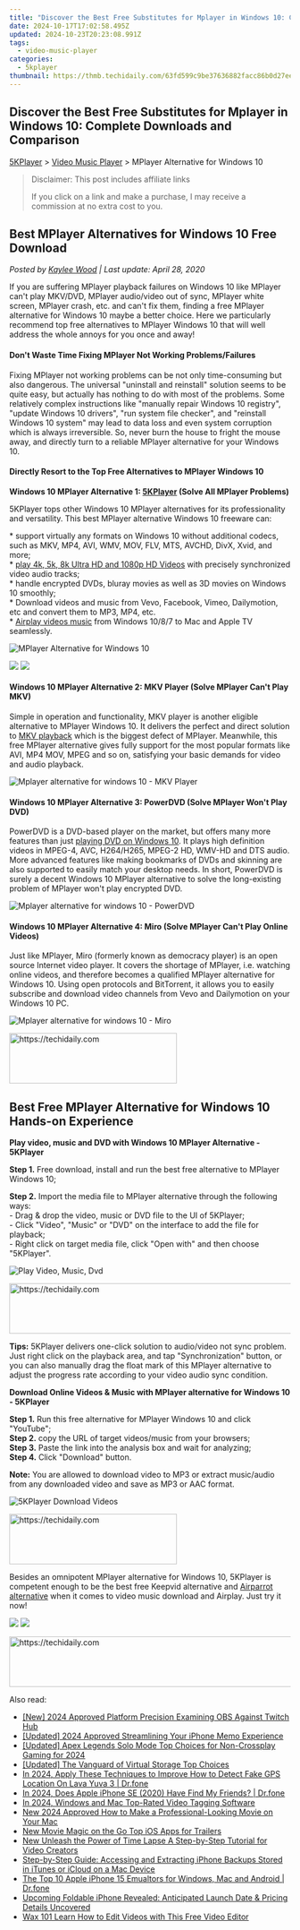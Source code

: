 ```yaml
---
title: "Discover the Best Free Substitutes for Mplayer in Windows 10: Complete Downloads and Comparison"
date: 2024-10-17T17:02:58.495Z
updated: 2024-10-23T20:23:08.991Z
tags:
  - video-music-player
categories:
  - 5kplayer
thumbnail: https://thmb.techidaily.com/63fd599c9be37636882facc86b0d27ee700429a93697161a134c6af27a69e27e.jpg
---
```


## Discover the Best Free Substitutes for Mplayer in Windows 10: Complete Downloads and Comparison

[5KPlayer](https://tools.techidaily.com/5kplayer/products/) \> [Video Music Player](https://tools.techidaily.com/5kplayer/video-music-player/) \> MPlayer Alternative for Windows 10

>  Disclaimer: This post includes affiliate links
>
>  If you click on a link and make a purchase, I may receive a commission at no extra cost to you.
>

## Best MPlayer Alternatives for Windows 10 Free Download

 _Posted by [Kaylee Wood](https://www.quora.com/profile/Amanda-Hu-21) | Last update: April 28, 2020_

If you are suffering MPlayer playback failures on Windows 10 like MPlayer can't play MKV/DVD, MPlayer audio/video out of sync, MPlayer white screen, MPlayer crash, etc. and can't fix them, finding a free MPlayer alternative for Windows 10 maybe a better choice. Here we particularly recommend top free alternatives to MPlayer Windows 10 that will well address the whole annoys for you once and away! 

#### **Don't Waste Time Fixing MPlayer Not Working Problems/Failures**

Fixing MPlayer not working problems can be not only time-consuming but also dangerous. The universal "uninstall and reinstall" solution seems to be quite easy, but actually has nothing to do with most of the problems. Some relatively complex instructions like "manually repair Windows 10 registry", "update Windows 10 drivers", "run system file checker", and "reinstall Windows 10 system" may lead to data loss and even system corruption which is always irreversible. So, never burn the house to fright the mouse away, and directly turn to a reliable MPlayer alternative for your Windows 10.

#### **Directly Resort to the Top Free Alternatives to MPlayer Windows 10**

**Windows 10 MPlayer Alternative 1: [5KPlayer](https://tools.techidaily.com/5kplayer/products/) (Solve All MPlayer Problems)**

 5KPlayer tops other Windows 10 MPlayer alternatives for its professionality and versatility. This best MPlayer alternative Windows 10 freeware can: 

\* support virtually any formats on Windows 10 without additional codecs, such as MKV, MP4, AVI, WMV, MOV, FLV, MTS, AVCHD, DivX, Xvid, and more;  
 \* [play 4k, 5k, 8k Ultra HD and 1080p HD Videos](https://tools.techidaily.com/5kplayer/video-music-player/) with precisely synchronized video audio tracks;  
 \* handle encrypted DVDs, bluray movies as well as 3D movies on Windows 10 smoothly;   
 \* Download videos and music from Vevo, Facebook, Vimeo, Dailymotion, etc and convert them to MP3, MP4, etc.  
 \* [Airplay videos music](https://tools.techidaily.com/5kplayer/airplay/) from Windows 10/8/7 to Mac and Apple TV seamlessly.

![MPlayer Alternative for Windows 10](https://www.5kplayer.com/video-music-player/img/5kp-wmc-alternative-zjy.jpg) 

[![](https://www.5kplayer.com/video-music-player/../button/freedownwhitewin.png)](https://tools.techidaily.com/5kplayer/products/) [![](https://www.5kplayer.com/video-music-player/../button/freedownbackmac.png)](https://tools.techidaily.com/5kplayer/products/) 

#### **Windows 10 MPlayer Alternative 2: MKV Player (Solve MPlayer Can't Play MKV)**

Simple in operation and functionality, MKV player is another eligible alternative to MPlayer Windows 10\. It delivers the perfect and direct solution to [MKV playback](https://tools.techidaily.com/5kplayer/video-music-player/) which is the biggest defect of MPlayer. Meanwhile, this free MPlayer alternative gives fully support for the most popular formats like AVI, MP4 MOV, MPEG and so on, satisfying your basic demands for video and audio playback.

![Mplayer alternative for windows 10 - MKV Player](https://www.5kplayer.com/video-music-player/img/mkv-player-mp-408.jpg) 

#### **Windows 10 MPlayer Alternative 3: PowerDVD (Solve MPlayer Won't Play DVD)**

PowerDVD is a DVD-based player on the market, but offers many more features than just [playing DVD on Windows 10](https://tools.techidaily.com/5kplayer/video-music-player/). It plays high definition videos in MPEG-4, AVC, H264/H265, MPEG-2 HD, WMV-HD and DTS audio. More advanced features like making bookmarks of DVDs and skinning are also supported to easily match your desktop needs. In short, PowerDVD is surely a decent Windows 10 MPlayer alternative to solve the long-existing problem of MPlayer won't play encrypted DVD.

![Mplayer alternative for windows 10 - PowerDVD](https://www.5kplayer.com/video-music-player/img/powerdvd-mp-408.jpg) 

#### **Windows 10 MPlayer Alternative 4: Miro (Solve MPlayer Can't Play Online Videos)**

Just like MPlayer, Miro (formerly known as democracy player) is an open source Internet video player. It covers the shortage of MPlayer, i.e. watching online videos, and therefore becomes a qualified MPlayer alternative for Windows 10\. Using open protocols and BitTorrent, it allows you to easily subscribe and download video channels from Vevo and Dailymotion on your Windows 10 PC. 

![Mplayer alternative for windows 10 - Miro](https://www.5kplayer.com/video-music-player/img/miro-player-mp-408.jpg) 

<!-- affiliate ads begin -->
<a href="https://aligracehair.sjv.io/c/5597632/1880927/19272" target="_top" id="1880927">
  <img src="//a.impactradius-go.com/display-ad/19272-1880927" border="0" alt="https://techidaily.com" width="300" height="90"/>
</a>
<img height="0" width="0" src="https://aligracehair.sjv.io/i/5597632/1880927/19272" style="position:absolute;visibility:hidden;" border="0" />
<!-- affiliate ads end -->

## Best Free MPlayer Alternative for Windows 10 Hands-on Experience

**Play video, music and DVD with Windows 10 MPlayer Alternative - 5KPlayer**

**Step 1.** Free download, install and run the best free alternative to MPlayer Windows 10; 

**Step 2.** Import the media file to MPlayer alternative through the following ways:  
 \- Drag & drop the video, music or DVD file to the UI of 5KPlayer;  
 \- Click "Video", "Music" or "DVD" on the interface to add the file for playback;  
 \- Right click on target media file, click "Open with" and then choose "5KPlayer".

![Play Video, Music, Dvd](https://www.5kplayer.com/video-music-player/img/vlc-player-windows-8-xsy-050702.jpg) 

<!-- affiliate ads begin -->
<a href="https://appsumo.8odi.net/c/5597632/2111981/7443" target="_top" id="2111981">
  <img src="//a.impactradius-go.com/display-ad/7443-2111981" border="0" alt="https://techidaily.com" width="728" height="90"/>
</a>
<img height="0" width="0" src="https://appsumo.8odi.net/i/5597632/2111981/7443" style="position:absolute;visibility:hidden;" border="0" />
<!-- affiliate ads end -->

**Tips:** 5KPlayer delivers one-click solution to audio/video not sync problem. Just right click on the playback area, and tap "Synchronization" button, or you can also manually drag the float mark of this MPlayer alternative to adjust the progress rate according to your video audio sync condition.

**Download Online Videos & Music with MPlayer alternative for Windows 10 - 5KPlayer**

**Step 1.** Run this free alternative for MPlayer Windows 10 and click "YouTube";  
**Step 2.** copy the URL of target videos/music from your browsers;  
**Step 3.** Paste the link into the analysis box and wait for analyzing;  
**Step 4.** Click "Download" button. 

**Note:** You are allowed to download video to MP3 or extract music/audio from any downloaded video and save as MP3 or AAC format.

![5KPlayer Download Videos](https://www.5kplayer.com/video-music-player/../youtube-download/img/5k-alvin-chipmunks-yxt-102103.jpg) 

<!-- affiliate ads begin -->
<a href="https://aligracehair.sjv.io/c/5597632/1896555/19272" target="_top" id="1896555">
  <img src="//a.impactradius-go.com/display-ad/19272-1896555" border="0" alt="https://techidaily.com" width="300" height="90"/>
</a>
<img height="0" width="0" src="https://aligracehair.sjv.io/i/5597632/1896555/19272" style="position:absolute;visibility:hidden;" border="0" />
<!-- affiliate ads end -->

Besides an omnipotent MPlayer alternative for Windows 10, 5KPlayer is competent enough to be the best free Keepvid alternative and [Airparrot alternative](https://tools.techidaily.com/5kplayer/airplay/) when it comes to video music download and Airplay. Just try it now!

[![](https://www.5kplayer.com/video-music-player/../button/freedownwhitewin.png)](https://tools.techidaily.com/5kplayer/products/) [![](https://www.5kplayer.com/video-music-player/../button/freedownbackmac.png)](https://tools.techidaily.com/5kplayer/products/)

<!-- affiliate ads begin -->
<a href="https://appsumo.8odi.net/c/5597632/2043603/7443" target="_top" id="2043603">
  <img src="//a.impactradius-go.com/display-ad/7443-2043603" border="0" alt="https://techidaily.com" width="728" height="90"/>
</a>
<img height="0" width="0" src="https://appsumo.8odi.net/i/5597632/2043603/7443" style="position:absolute;visibility:hidden;" border="0" />
<!-- affiliate ads end -->

<ins class="adsbygoogle"
     style="display:block"
     data-ad-format="autorelaxed"
     data-ad-client="ca-pub-7571918770474297"
     data-ad-slot="1223367746"></ins>

<ins class="adsbygoogle"
     style="display:block"
     data-ad-client="ca-pub-7571918770474297"
     data-ad-slot="8358498916"
     data-ad-format="auto"
     data-full-width-responsive="true"></ins>

<span class="atpl-alsoreadstyle">Also read:</span>
<div><ul>
<li><a href="https://visual-screen-recording.techidaily.com/new-2024-approved-platform-precision-examining-obs-against-twitch-hub/"><u>[New] 2024 Approved Platform Precision Examining OBS Against Twitch Hub</u></a></li>
<li><a href="https://screen-recording.techidaily.com/updated-2024-approved-streamlining-your-iphone-memo-experience/"><u>[Updated] 2024 Approved Streamlining Your iPhone Memo Experience</u></a></li>
<li><a href="https://video-screen-grab.techidaily.com/updated-apex-legends-solo-mode-top-choices-for-non-crossplay-gaming-for-2024/"><u>[Updated] Apex Legends Solo Mode Top Choices for Non-Crossplay Gaming for 2024</u></a></li>
<li><a href="https://some-guidance.techidaily.com/updated-the-vanguard-of-virtual-storage-top-choices/"><u>[Updated] The Vanguard of Virtual Storage Top Choices</u></a></li>
<li><a href="https://change-location.techidaily.com/in-2024-apply-these-techniques-to-improve-how-to-detect-fake-gps-location-on-lava-yuva-3-drfone-by-drfone-virtual-android/"><u>In 2024, Apply These Techniques to Improve How to Detect Fake GPS Location On Lava Yuva 3 | Dr.fone</u></a></li>
<li><a href="https://location-social.techidaily.com/in-2024-does-apple-iphone-se-2020-have-find-my-friends-drfone-by-drfone-virtual-ios/"><u>In 2024, Does Apple iPhone SE (2020) Have Find My Friends? | Dr.fone</u></a></li>
<li><a href="https://video-ai-editor.techidaily.com/in-2024-windows-and-mac-top-rated-video-tagging-software/"><u>In 2024, Windows and Mac Top-Rated Video Tagging Software</u></a></li>
<li><a href="https://video-ai-editor.techidaily.com/new-2024-approved-how-to-make-a-professional-looking-movie-on-your-mac/"><u>New 2024 Approved How to Make a Professional-Looking Movie on Your Mac</u></a></li>
<li><a href="https://video-ai-editor.techidaily.com/new-movie-magic-on-the-go-top-ios-apps-for-trailers/"><u>New Movie Magic on the Go Top iOS Apps for Trailers</u></a></li>
<li><a href="https://video-ai-editor.techidaily.com/new-unleash-the-power-of-time-lapse-a-step-by-step-tutorial-for-video-creators/"><u>New Unleash the Power of Time Lapse A Step-by-Step Tutorial for Video Creators</u></a></li>
<li><a href="https://os-tips.techidaily.com/step-by-step-guide-accessing-and-extracting-iphone-backups-stored-in-itunes-or-icloud-on-a-mac-device/"><u>Step-by-Step Guide: Accessing and Extracting iPhone Backups Stored in iTunes or iCloud on a Mac Device</u></a></li>
<li><a href="https://screen-mirror.techidaily.com/the-top-10-apple-iphone-15-emualtors-for-windows-mac-and-android-drfone-by-drfone-ios/"><u>The Top 10 Apple iPhone 15 Emualtors for Windows, Mac and Android | Dr.fone</u></a></li>
<li><a href="https://technical-tips.techidaily.com/1722891665547-upcoming-foldable-iphone-revealed-anticipated-launch-date-and-pricing-details-uncovered/"><u>Upcoming Foldable iPhone Revealed: Anticipated Launch Date & Pricing Details Uncovered</u></a></li>
<li><a href="https://video-ai-editor.techidaily.com/wax-101-learn-how-to-edit-videos-with-this-free-video-editor/"><u>Wax 101 Learn How to Edit Videos with This Free Video Editor</u></a></li>
</ul></div>

